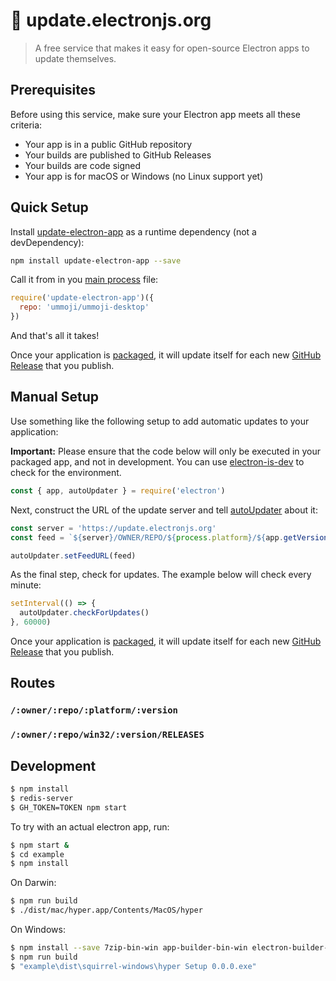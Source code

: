 # 📡 update.electronjs.org

> A free service that makes it easy for open-source Electron apps to update themselves.

## Prerequisites

Before using this service, make sure your Electron app meets all these criteria:

- Your app is in a public GitHub repository
- Your builds are published to GitHub Releases
- Your builds are code signed
- Your app is for macOS or Windows (no Linux support yet)

## Quick Setup

Install [update-electron-app] as a runtime dependency (not a devDependency):

```sh
npm install update-electron-app --save
```

Call it from in you [main process] file:

```js
require('update-electron-app')({
  repo: 'ummoji/ummoji-desktop'
})
```

And that's all it takes!

Once your application is [packaged](https://electronjs.org/docs/tutorial/application-distribution),
it will update itself for each new
[GitHub Release](https://help.github.com/articles/creating-releases/) that you
publish.

## Manual Setup

Use something like the following setup to add automatic updates to your application:

**Important:** Please ensure that the code below will only be executed in
your packaged app, and not in development. You can use
[electron-is-dev](https://github.com/sindresorhus/electron-is-dev) to check for
the environment.

```javascript
const { app, autoUpdater } = require('electron')
```

Next, construct the URL of the update server and tell
[autoUpdater](https://electronjs.org/docs/api/auto-updater) about it:

```javascript
const server = 'https://update.electronjs.org'
const feed = `${server}/OWNER/REPO/${process.platform}/${app.getVersion()}`

autoUpdater.setFeedURL(feed)
```

As the final step, check for updates. The example below will check every minute:

```javascript
setInterval(() => {
  autoUpdater.checkForUpdates()
}, 60000)
```

Once your application is [packaged](https://electronjs.org/docs/tutorial/application-distribution),
it will update itself for each new
[GitHub Release](https://help.github.com/articles/creating-releases/) that you
publish.

## Routes

### `/:owner/:repo/:platform/:version`
### `/:owner/:repo/win32/:version/RELEASES`

## Development

```bash
$ npm install
$ redis-server
$ GH_TOKEN=TOKEN npm start
```

To try with an actual electron app, run:

```bash
$ npm start &
$ cd example
$ npm install
```

On Darwin:

```bash
$ npm run build
$ ./dist/mac/hyper.app/Contents/MacOS/hyper
```

On Windows:

```bash
$ npm install --save 7zip-bin-win app-builder-bin-win electron-builder-squirrel-windows
$ npm run build
$ "example\dist\squirrel-windows\hyper Setup 0.0.0.exe"
```

[update-electron-app]: https://ghub.io/update-electron-app
[main process]: https://electronjs.org/docs/glossary#main-process